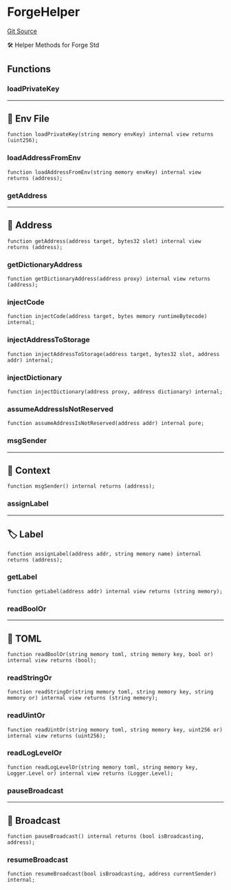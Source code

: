 # ForgeHelper
[Git Source](https://github.com/metacontract/mc/blob/7db22f6d7abc05705d21c7601fb406ca49c18557/src/devkit/Flattened.sol)

🛠 Helper Methods for Forge Std


## Functions
### loadPrivateKey

-------------------
🔧 Env File
---------------------


```solidity
function loadPrivateKey(string memory envKey) internal view returns (uint256);
```

### loadAddressFromEnv


```solidity
function loadAddressFromEnv(string memory envKey) internal view returns (address);
```

### getAddress

------------------
📍 Address
--------------------


```solidity
function getAddress(address target, bytes32 slot) internal view returns (address);
```

### getDictionaryAddress


```solidity
function getDictionaryAddress(address proxy) internal view returns (address);
```

### injectCode


```solidity
function injectCode(address target, bytes memory runtimeBytecode) internal;
```

### injectAddressToStorage


```solidity
function injectAddressToStorage(address target, bytes32 slot, address addr) internal;
```

### injectDictionary


```solidity
function injectDictionary(address proxy, address dictionary) internal;
```

### assumeAddressIsNotReserved


```solidity
function assumeAddressIsNotReserved(address addr) internal pure;
```

### msgSender

----------------
📓 Context
------------------


```solidity
function msgSender() internal returns (address);
```

### assignLabel

---------------
🏷️ Label
-----------------


```solidity
function assignLabel(address addr, string memory name) internal returns (address);
```

### getLabel


```solidity
function getLabel(address addr) internal view returns (string memory);
```

### readBoolOr

--------------
📂 TOML
----------------


```solidity
function readBoolOr(string memory toml, string memory key, bool or) internal view returns (bool);
```

### readStringOr


```solidity
function readStringOr(string memory toml, string memory key, string memory or) internal view returns (string memory);
```

### readUintOr


```solidity
function readUintOr(string memory toml, string memory key, uint256 or) internal view returns (uint256);
```

### readLogLevelOr


```solidity
function readLogLevelOr(string memory toml, string memory key, Logger.Level or) internal view returns (Logger.Level);
```

### pauseBroadcast

------------------
📡 Broadcast
--------------------


```solidity
function pauseBroadcast() internal returns (bool isBroadcasting, address);
```

### resumeBroadcast


```solidity
function resumeBroadcast(bool isBroadcasting, address currentSender) internal;
```

